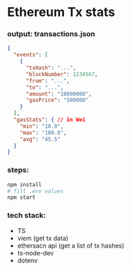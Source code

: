 # Ethereum Tx stats

### output: transactions.json
```json
{
  "events": [
    {
      "txHash": "...",
      "blockNumber": 1234567,
      "from": "...",
      "to": "...",
      "amount": "10000000",
      "gasPrice": "500000"
    }
  ],
  "gasStats": { // in Wei
    "min": "10.0", 
    "max": "100.0",
    "avg": "45.5"
  }
}
```

### steps:

```sh
npm install
# fill .env values
npm start
```


### tech stack:

* TS
* viem (get tx data)
* ethersacn api (get a list of tx hashes)
* ts-node-dev
* dotenv